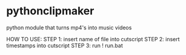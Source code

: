 # pythonclipmaker
python module that turns mp4's into music videos

HOW TO USE:
STEP 1: insert name of file into cutscript 
STEP 2: insert timestamps into cutscript
STEP 3: run ! run.bat
